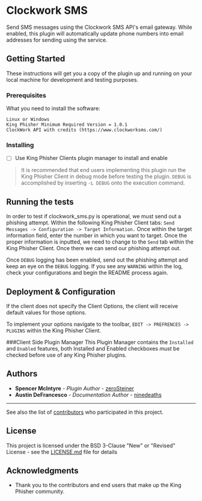 # Clockwork SMS

Send SMS messages using the Clockwork SMS API's email gateway. While enabled, this plugin will automatically update phone numbers into email addresses for sending using the service.

## Getting Started

These instructions will get you a copy of the plugin up and running on your local machine for development and testing purposes. 

### Prerequisites

What you need to install the software:

```
Linux or Windows 
King Phisher Minimum Required Version = 1.0.1 
ClockWork API with credits (https://www.clockworksms.com/)
```

### Installing

- [ ] Use King Phisher Clients plugin manager to install and enable
>It is recommended that end users implementing this plugin run the King Phisher Client in debug mode before testing the plugin. `DEBUG` is accomplished by inserting `-L DEBUG` onto the execution command. 


## Running the tests

In order to test if clockwork_sms.py is operational, we must send out a phishing attempt. Within the following King Phisher Client tabs: `Send Messages -> Configuration -> Target Information.` Once within the target information field, enter the number in which you want to target. Once the proper information is inputted, we need to change to the `Send` tab within the King Phisher Client. Once there we can send our phishing attempt out. 

Once `DEBUG` logging has been enabled, send out the phishing attempt and keep an eye on the `DEBUG` logging. If you see any `WARNING` within the log, check your configurations and begin the README process again. 

## Deployment & Configuration 

If the client does not specify the Client Options, the client will receive default values for those options. 

To implement your options navigate to the toolbar, `EDIT -> PREFRENCES -> PLUGINS` within the King Phisher Client. 

###Client Side Plugin Manager
This Plugin Manager contains the `Installed` and `Enabled` features, both Installed and Enabled checkboxes *must* be checked before use of any King Phisher plugins.  

## Authors

* **Spencer McIntyre** - *Plugin Author* - [zeroSteiner](https://github.com/zeroSteiner)
* **Austin DeFrancesco** - *Documentation Author* - [ninedeaths](https://github.com/ninedeahts)
* **

See also the list of [contributors](https://github.com/securestate/king-phisher/contributors) who participated in this project.

## License

This project is licensed under the BSD 3-Clause "New" or "Revised" License - see the [LICENSE.md](https://github.com/securestate/king-phisher/blob/master/LICENSE) file for details

## Acknowledgments

* Thank you to the contributors and end users that make up the King Phisher community.
